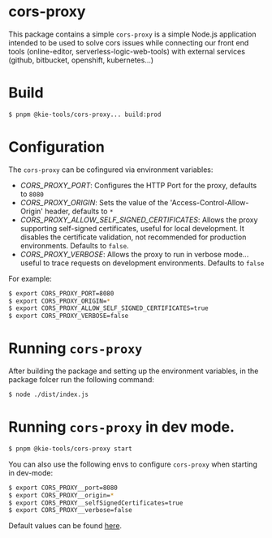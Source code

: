 # cors-proxy

This package contains a simple `cors-proxy` is a simple Node.js application intended to be used to solve cors issues while connecting our front end tools (online-editor, serverless-logic-web-tools) with external services (github, bitbucket, openshift, kubernetes...)

# Build

```bash
$ pnpm @kie-tools/cors-proxy... build:prod
```

# Configuration

The `cors-proxy` can be cofingured via environment variables:

- _CORS_PROXY_PORT_: Configures the HTTP Port for the proxy, defaults to `8080`
- _CORS_PROXY_ORIGIN_: Sets the value of the 'Access-Control-Allow-Origin' header, defaults to `*`
- _CORS_PROXY_ALLOW_SELF_SIGNED_CERTIFICATES_: Allows the proxy supporting self-signed certificates, useful for local development. It disables the certificate validation, not recommended for production environments. Defaults to `false`.
- _CORS_PROXY_VERBOSE_: Allows the proxy to run in verbose mode... useful to trace requests on development environments. Defaults to `false`

For example:

```bash
$ export CORS_PROXY_PORT=8080
$ export CORS_PROXY_ORIGIN=*
$ export CORS_PROXY_ALLOW_SELF_SIGNED_CERTIFICATES=true
$ export CORS_PROXY_VERBOSE=false
```

# Running `cors-proxy`

After building the package and setting up the environment variables, in the package folcer run the following command:

```bash
$ node ./dist/index.js
```

# Running `cors-proxy` in dev mode.

```bash
$ pnpm @kie-tools/cors-proxy start
```

You can also use the following envs to configure `cors-proxy` when starting in dev-mode:

```bash
$ export CORS_PROXY__port=8080
$ export CORS_PROXY__origin=*
$ export CORS_PROXY__selfSignedCertificates=true
$ export CORS_PROXY__verbose=false
```

Default values can be found [here](./env/index.js).
